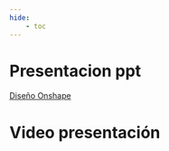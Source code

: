 ```yaml
---
hide:
    - toc
---
```


# Presentacion ppt

[Diseño Onshape](https://docs.google.com/presentation/d/12UhJ1fqmOTmvy6uymxGUx1vl6bVt-EZY/edit?usp=sharing&ouid=117468870670019134806&rtpof=true&sd=true)


# Video presentación





